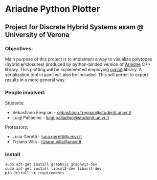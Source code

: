 # Ariadne Python Plotter

## Project for Discrete Hybrid Systems exam @ University of Verona

### Objectives:
Main purpose of this project is to implement a way to visualize polytopes (hybrid enclosures) produced by python-binded version of [Ariadne](https://github.com/ariadne-cps/ariadne) C++ library. This plotting will be implemented employing [pyplot](https://plotly.com/) library.
A serialization tool in yaml will also be included. This will permit to export results in a more general way.

### People involved:
Students:
- Sebastiano Fregnan - sebastiano.fregnan@studenti.univr.it
- Luigi Palladino - luigi.palladino@studenti.univr.it

Professors:
- Luca Geretti - luca.geretti@univr.it
- Tiziano Villa - tiziano.villa@univr.it


### Install
```
sudo apt-get install graphviz graphviz-dev
sudo apt-get install libxml2-dev libxslt-dev
pip install -r requirements
```
